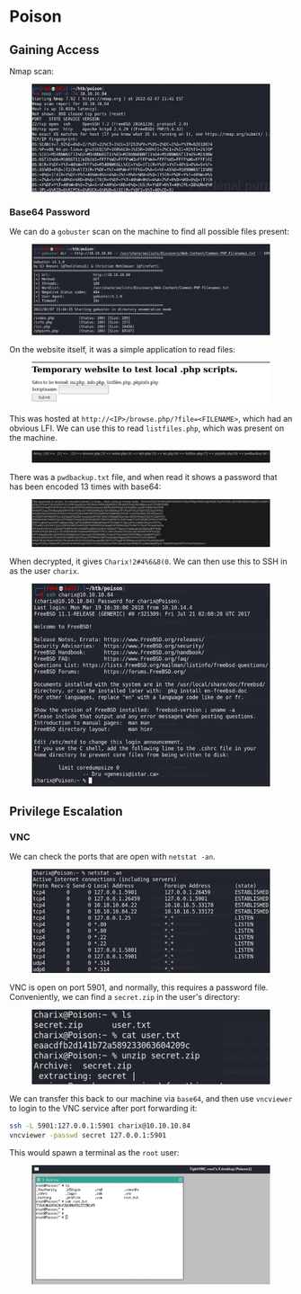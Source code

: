 # Poison

## Gaining Access

Nmap scan:

<figure><img src="../../../.gitbook/assets/image (31) (1) (1).png" alt=""><figcaption></figcaption></figure>

### Base64 Password

We can do a `gobuster` scan on the machine to find all possible files present:

<figure><img src="../../../.gitbook/assets/image (11) (1) (1).png" alt=""><figcaption></figcaption></figure>

On the website itself, it was a simple application to read files:

<figure><img src="../../../.gitbook/assets/image (13) (2) (6).png" alt=""><figcaption></figcaption></figure>

This was hosted at `http://<IP>/browse.php/?file=<FILENAME>`, which had an obvious LFI. We can use this to read `listfiles.php`, which was present on the machine.

<figure><img src="../../../.gitbook/assets/image (16) (2).png" alt=""><figcaption></figcaption></figure>

There was a `pwdbackup.txt` file, and when read it shows a password that has been encoded 13 times with base64:

<figure><img src="../../../.gitbook/assets/image (45) (5) (1).png" alt=""><figcaption></figcaption></figure>

When decrypted, it gives `Charix!2#4%6&8(0`. We can then use this to SSH in as the user `charix`.

<figure><img src="../../../.gitbook/assets/image (18) (1) (1).png" alt=""><figcaption></figcaption></figure>

## Privilege Escalation

### VNC

We can check the ports that are open with `netstat -an`.

<figure><img src="../../../.gitbook/assets/image (92) (4).png" alt=""><figcaption></figcaption></figure>

VNC is open on port 5901, and normally, this requires a password file. Conveniently, we can find a `secret.zip` in the user's directory:

<figure><img src="../../../.gitbook/assets/image (113).png" alt=""><figcaption></figcaption></figure>

We can transfer this back to our machine via `base64`, and then use `vncviewer` to login to the VNC service after port forwarding it:

```bash
ssh -L 5901:127.0.0.1:5901 charix@10.10.10.84
vncviewer -passwd secret 127.0.0.1:5901
```

This would spawn a terminal as the `root` user:

<figure><img src="../../../.gitbook/assets/image (87) (3).png" alt=""><figcaption></figcaption></figure>
